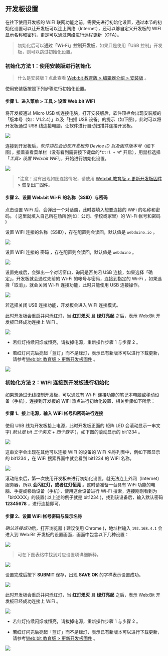 
## 开发板设置

在往下使用开发板的 WIFI 联网功能之前，需要先进行初始化设置，通过本节的初始化设置可以让开发板可以连上网络（Internet），还可以够自定义开发板的 WIFI 显示名称和密码，更是可以通过网络进行远程更新（OTA）。

> 初始化后可以**通过「Wi-Fi」控制开发板**，如果只是使用「USB 控制」开发板，则可以跳过初始化设置。

### 初始化方法 1：使用安装版进行初始化

> 什么是安装版？点此查看 [Web:bit 教育版 > 编辑器介绍 > 安装版](WebBit_doc/zh/webduino/education_edition/software.html#-5) 。

使用安装版按照下列步骤进行初始化设置。

#### 步骤 1、进入菜单 > 工具 > 设置 Web:bit WIFI

将开发板通过 Micro USB 线连接电脑，打开安装版后，软件顶栏会出现安装版的「版本号（如：V1.2.4）」以及「扫描 USB 设备」的提示（如下图），此时可以将开发板通过 USB 线连接电脑，让软件进行自动扫描并连接开发板。

![](../../assets/webduino/education_edition/setup/upload_3f793de122644f3c4fb1f17de0bcc634.png)

连接到开发板后，*软件顶栏会出现开发板的 Device ID 以及固件版本号*（如下图），接着查看菜单栏（没有看到需要按下键盘的*`Ctrl + W`* 开启），用鼠标选择「*工具> 设置 Web:bit WiFi*」，开始进行初始化设置。

![](../../assets/webduino/education_edition/setup/upload_c792e42e263f5a843da6255867d1a77f.png)

> *注意！没有出现如图连接情况，请使用 [Web:bit 教育版 > 更新开发板固件 > 恢复出厂固件](update.md#id3)。

#### 步骤 2、设置 Web:bit Wi-Fi 的名称（SSID）与密码

点击设置 WiFi 后，会弹出一个对话窗，此时要填入想要连接的 WiFi 的名称和密码。 ( 这里就填入自己所在场所(例如：公司、学校或家里）的 Wi-Fi 帐号和密码 )

设置 WIFI 连接的名称（SSID），存在配置则会读回，默认值是 `webduino.io` 。

![](../../assets/webduino/education_edition/setup/upload_621ed89a98ab4e189626b6f46381ddd5.png)

设置 WIFI 连接的 密码 ，存在配置则会读回，默认值是 `webduino` 。

![](../../assets/webduino/education_edition/setup/upload_3e99dc9aeb3caa3e2793b1528718f1e0.png)

设置完成后，会弹出一个对话窗口，询问是否关闭 USB 连接，如果选择「确定」，开发板就会通过先前的 Wi-Fi 的帐号与密码，连接到指定的 Wi-Fi ，如果选择「取消」，就会关闭 Wi-Fi 连接功能，此时只能使用 USB 连接操作。

![](../../assets/webduino/education_edition/setup/upload_4b45f7eb17a57e6a31f1d483db93047e.png)

若选择关闭 USB 连接功能，开发板会进入 WIFI 连接模式。

此时开发板会重启并闪烁红灯，当 **红灯熄灭** 且 **绿灯亮起** 之后，表示 Web:Bit 开发板已经成功连接上 WiFi 。

![](../../assets/webduino/education_edition/setup/upload_9fc275139e019a3ba9f86d0fd133c762.gif)

- 若红灯持续闪烁或恒亮，请拔掉电源，重新操作步骤 1 与步骤 2 。

- 若红灯闪完后亮起「蓝灯」而不是绿灯，表示已有新版本可以进行下载更新，请参考[Web:bit 教育版 > 更新开发板固件](update.md) 。

![](../../assets/webduino/education_edition/setup/upload_184a8ab60565dbd34c2e4cac4a0a530b.gif)

### 初始化方法 2：WIFI 连接到开发板进行初始化

如果想通过无线控制开发板，可以通过有 Wi-Fi 连接功能的笔记本电脑或移动设备（手机），连接到开发板的 WIFI 热点进行初始化设置，相关步骤如下所示：

#### 步骤 1、接上电源，输入 WiFi 帐号和密码进行连接

使用 USB 线为开发板接上电源，此时开发板正面的 矩阵 LED 会滚动显示一串文字( *默认是 bit 三个英文 + 四个数字* )，如下图的滚动显示的 bit1234 。

![](../../assets/webduino/education_edition/setup/setup-05.gif)

这串文字会出现在其他可以连接 WIFI 的设备的 WiFi 名称列表中，例如下图显示的 bit1234 ，在 WiFi 搜索界面中就会看到 bit1234 的 WIFI 名称。

![](../../assets/webduino/education_edition/setup/setup-06.jpg)

滚动结束后，第一次使用开发板未进行初始化设置，就无法连上外网（Internet）服务器，所以 **会闪红灯，或者红灯恒亮** 。这时请准备一台具有 WiFi 功能的电脑、手提或移动设备（手机），使用这台设备进行 Wi-Fi 搜索，连接刚刚看到为「bitXXXX」的装置( 以上述的例子就是 bit1234 )，找到该设备后，输入默认密码 **12345678** ，进行连接即可。

#### 步骤 2、设置 WiFi 帐号密码与显示名称

*确认连接成功*后，打开浏览器 ( 建议使用 Chrome )，地址栏输入 `192.168.4.1` 会进入到 Web:Bit 开发板的设置画面，画面中包含以下几种设置：

![](../../assets/webduino/education_edition/setup/upload_6e1c12f5120345e4e97d8d05d9251791.png)

> 可在下图表格中找到对应设置项详细解释。

![](../../assets/webduino/education_edition/setup/settings.png)

设置完成后按下 **SUBMIT** 保存，出现 **SAVE OK** 的字样表示设置成功。

![](../../assets/webduino/education_edition/setup/upload_3ec8cc6a377c2a2cd987be93d391da60.png)

此时开发板会重启并闪烁红灯，当 **红灯熄灭** 且 **绿灯亮起** 之后，表示 Web:Bit 开发板已经成功连接上 WiFi 。

![](../../assets/webduino/education_edition/setup/upload_9fc275139e019a3ba9f86d0fd133c762.gif)

- 若红灯持续闪烁或恒亮，请拔掉电源，重新操作步骤 1 与步骤 2 。

- 若红灯闪完后亮起「蓝灯」而不是绿灯，表示已有新版本可以进行下载更新，请参考[Web:bit 教育版 > 更新开发板固件](update.md) 。

![](../../assets/webduino/education_edition/setup/upload_184a8ab60565dbd34c2e4cac4a0a530b.gif)
